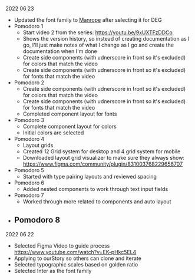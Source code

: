 2022 06 23
- Updated the font family to [Manrope](https://fonts.google.com/specimen/Manrope?category=Sans+Serif&vfonly=true&preview.text=DEG%20ENTREPRISES&preview.size=51&preview.text_type=custom) after selecting it for DEG
- Pomodoro 1
  - Start video 2 from the series: https://youtu.be/9xUXTFzDDCo
  - Shows the version history, so instead of creating documentation as I go, I'll just make notes of what I change as I go and create the documentation when I'm done
  - Create side components (with udnerscore in front so it's excluded) for colors that match the video
  - Create side components (with udnerscore in front so it's excluded) for fonts that match the video
- Pomodoro 2
  - Create side components (with udnerscore in front so it's excluded) for colors that match the video
  - Create side components (with udnerscore in front so it's excluded) for fonts that match the video
  - Completed component layout for fonts
- Pomodoro 3
  - Complete component layout for colors
  - Initial colors are selected
- Pomodoro 4
  - Layout grids 
  - Created 12 Grid system for desktop and 4 grid system for mobile
  - Downloaded layout grid visualizer to make sure they always show: https://www.figma.com/community/plugin/831003768229656707
- Pomodoro 5
  - Started with type pairing layouts and reviewed spacing
- Pomodoro 6
  - Added nested components to work through text input fields
- Pomodoro 7
  - Worked through more related to components and auto layout
- Pomodoro 8
  - 

2022 06 22 
- Selected Figma Video to guide process https://www.youtube.com/watch?v=EK-pHkc5EL4
- Applying to ourStory so others can clone and iterate
- Selected typographic scales based on golden ratio
- Selected Inter as the font family
